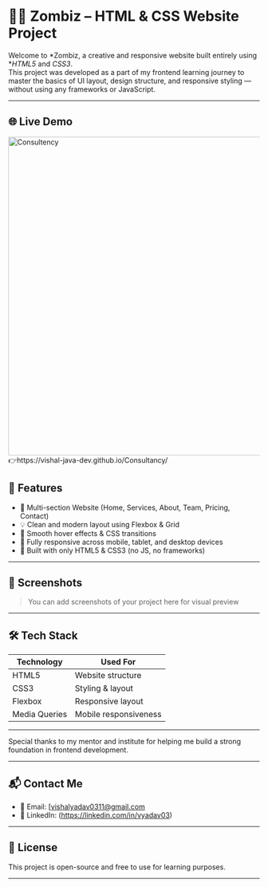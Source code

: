 # 🧟‍♂ Zombiz – HTML & CSS Website Project

Welcome to *Zombiz, a creative and responsive website built entirely using **HTML5* and *CSS3*.  
This project was developed as a part of my frontend learning journey to master the basics of UI layout, 
design structure, and responsive styling — without using any frameworks or JavaScript.

---

## 🌐 Live Demo  
<img width="1350" height="639" alt="Consultency" src="https://github.com/user-attachments/assets/b6fe95aa-5c54-4e87-9739-cbb6ee6f3ed2" />
👉https://vishal-java-dev.github.io/Consultancy/

## 📌 Features

- 🧩 Multi-section Website (Home, Services, About, Team, Pricing, Contact)
- 💡 Clean and modern layout using Flexbox & Grid
- 🎨 Smooth hover effects & CSS transitions
- 📱 Fully responsive across mobile, tablet, and desktop devices
- 🧠 Built with only HTML5 & CSS3 (no JS, no frameworks)

---

## 📸 Screenshots

> You can add screenshots of your project here for visual preview

---

## 🛠 Tech Stack

| Technology | Used For            |
|------------|---------------------|
| HTML5      | Website structure   |
| CSS3       | Styling & layout    |
| Flexbox    | Responsive layout   |
| Media Queries | Mobile responsiveness |

---


Special thanks to my mentor and institute for helping me build a strong foundation in frontend development.

---

## 📬 Contact Me

- 📧 Email: [vishalyadav0311@gmail.com  
- 💼 LinkedIn: (https://linkedin.com/in/vyadav03)

---

## 📃 License

This project is open-source and free to use for learning purposes.

---
